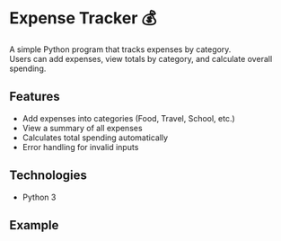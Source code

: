 # Expense Tracker 💰

A simple Python program that tracks expenses by category.  
Users can add expenses, view totals by category, and calculate overall spending.

## Features
- Add expenses into categories (Food, Travel, School, etc.)
- View a summary of all expenses
- Calculates total spending automatically
- Error handling for invalid inputs

## Technologies
- Python 3

## Example

